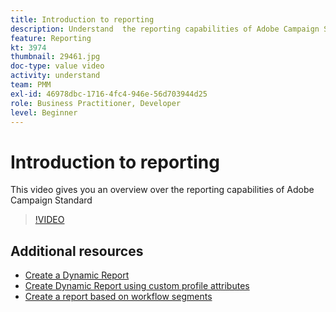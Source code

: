 ```yaml
---
title: Introduction to reporting
description: Understand  the reporting capabilities of Adobe Campaign Standard
feature: Reporting
kt: 3974
thumbnail: 29461.jpg
doc-type: value video
activity: understand
team: PMM
exl-id: 46978dbc-1716-4fc4-946e-56d703944d25
role: Business Practitioner, Developer
level: Beginner
---
```

# Introduction to reporting

This video gives you an overview over the reporting capabilities of Adobe Campaign Standard

>[!VIDEO](https://video.tv.adobe.com/v/29461?quality=12)

## Additional resources

* [Create a Dynamic Report](/help/reporting/creating-a-dynamic-report.md)
* [Create Dynamic Report using custom profile attributes](/help/reporting/custom-profile-attributes-dynamic-reports.md)
* [Create a report based on workflow segments](/help/reporting/report-on-workflow-segments.md)
